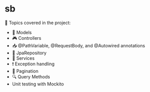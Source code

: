 # sb

📝 Topics covered in the project:

* 🧩 Models
* 🎮 Controllers
* 📥 @PathVariable, @RequestBody, and @Autowired annotations
* 💾 JpaRepository
* 🚀 Services
* ❗ Exception handling
* 📄 Pagination
* 🔍 Query Methods
* Unit testing with Mockito
